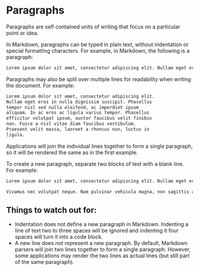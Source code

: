 # Paragraphs

Paragraphs are self contained units of writing that focus on a particular point
or idea.

In Markdown, paragraphs can be typed in plain text, without indentation or
special formatting characters. For example, in Markdown, the following is a
paragraph:

```markdown
Lorem ipsum dolor sit amet, consectetur adipiscing elit. Nullam eget eros in nulla dignissim suscipit. Phasellus tempor nisl sed nulla eleifend, ac imperdiet ipsum aliquam. In ac eros ac ligula varius tempor. Phasellus efficitur volutpat ipsum, auctor faucibus velit finibus non. Fusce a nisl vitae diam faucibus vestibulum. Praesent velit massa, laoreet a rhoncus non, luctus in ligula.
```

Paragraphs may also be split over multiple lines for readability when writing
the document. For example:

```markdown
Lorem ipsum dolor sit amet, consectetur adipiscing elit.
Nullam eget eros in nulla dignissim suscipit. Phasellus
tempor nisl sed nulla eleifend, ac imperdiet ipsum
aliquam. In ac eros ac ligula varius tempor. Phasellus
efficitur volutpat ipsum, auctor faucibus velit finibus
non. Fusce a nisl vitae diam faucibus vestibulum.
Praesent velit massa, laoreet a rhoncus non, luctus in
ligula.
```

Applications will join the individual lines together to form a single
paragraph, so it will be rendered the same as in the first example.

To create a new paragraph, separate two blocks of text with a blank line.
For example:

```markdown
Lorem ipsum dolor sit amet, consectetur adipiscing elit. Nullam eget eros in nulla dignissim suscipit. Phasellus tempor nisl sed nulla eleifend, ac imperdiet ipsum aliquam. In ac eros ac ligula varius tempor. Phasellus efficitur volutpat ipsum, auctor faucibus velit finibus non. Fusce a nisl vitae diam faucibus vestibulum. Praesent velit massa, laoreet a rhoncus non, luctus in ligula.

Vivamus nec volutpat neque. Nam pulvinar vehicula magna, non sagittis augue molestie eget. Vestibulum eget blandit erat, ut malesuada nisl. Duis in pretium ipsum, vitae tempor dolor. Nulla rutrum gravida mi, ac pellentesque nulla maximus in. Interdum et malesuada fames ac ante ipsum primis in faucibus. Nulla sed quam erat. Nulla quis ullamcorper turpis. Pellentesque feugiat, est in fermentum iaculis, massa tortor tempor massa, a laoreet justo lorem vel quam.
```

## Things to watch out for:

- Indentation does not define a new paragraph in Markdown. Indenting a line of
text two to three spaces will be ignored and indenting it four spaces will turn
it into a code block.
- A new line does not represent a new paragraph. By default, Markdown parsers
will join two lines together to form a single paragraph. However, some
applications may render the two lines as actual lines (but still part of the
same paragraph).
